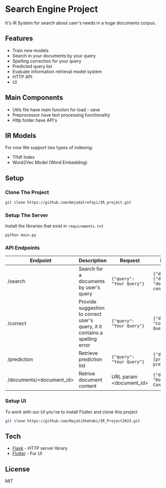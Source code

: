 # Search Engine Project
It's IR System for search about user's needs in a huge documents corpus.

## Features

- Train new models
- Search in your documents by your query
- Spelling correction for your query
- Predicted query list
- Evaluate information retrieval model system
- HTTP API
- UI


## Main Components

- Utils file have main function for load - save
- Preprocessor have text processing functionality 
- Http folder have API's

## IR Models
For now We support two types of indexing:
- TfIdf Index
- Word2Vec Model (Word Embedding)

## Setup

### Clone The Project
```sh
git clone https://github.com/Amjadalrefayi/IR_project.git
```

### Setup The Server
Install the libraries that exist in `requirements.txt`

```sh
python main.py
```

### API Endpoints
| Endpoint | Description                                                                 | Request | Response                                                                                 |
| ------ |-----------------------------------------------------------------------------| ------ |------------------------------------------------------------------------------------------|
| /search | Search for a documents by user's query                                      |  `{"query": "Your Query"}` | `{"data": {"document_id": "document content"}}` |
| /correct | Provide suggestion to correct user's query, it it contains a spelling error | `{"query": "Your Query"}` | `{"data": "Corrected Query"}`                                                            |
| /prediction | Retrieve prediction list                                                    | `{"query": "Your Query"}` | `{"data": [prediction1, prediction2]}`                                                      
| /documents/<document_id> | Retrive document content                                                    | URL param <document_id> | `{"data": "Document ID 1 Content"}`                       |

### Setup UI
To work with our UI you've to install Flutter and clone this project
```sh
git clone https://github.com/NajatiShehabi/IR_Project2023.git
```

[//]: # (## Train Your Model)

[//]: # (We already provide you with pre-trained models, you can find them in `documents-search-engine/ir_models` directory.)

[//]: # ()
[//]: # (But for new training you can run:)

[//]: # (- `documents-search-engine/engine/tfidf_notebook.ipynb` notebook for TfIdf Model.)

[//]: # (- `documents-search-engine/engine/word2_vec_notebook.ipynb` notebook for Word2Vec Model &#40;Word Embedding Model&#41;)

[//]: # ()
[//]: # (After running the notebook you will find the models in `$MODELS_DIRECTORY`.)

## Tech
- [Flask] - HTTP server library
- [Flutter] - For UI

## License

MIT

[//]: # (These are reference links used in the body)

   [Flask]: <https://flask.palletsprojects.com/en/2.3.x/installation/>
   [Flutter]: <https://docs.flutter.dev/get-started/install>
